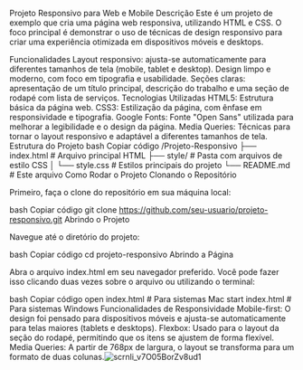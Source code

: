 Projeto Responsivo para Web e Mobile
Descrição
Este é um projeto de exemplo que cria uma página web responsiva, utilizando HTML e CSS. O foco principal é demonstrar o uso de técnicas de design responsivo para criar uma experiência otimizada em dispositivos móveis e desktops.

Funcionalidades
Layout responsivo: ajusta-se automaticamente para diferentes tamanhos de tela (mobile, tablet e desktop).
Design limpo e moderno, com foco em tipografia e usabilidade.
Seções claras: apresentação de um título principal, descrição do trabalho e uma seção de rodapé com lista de serviços.
Tecnologias Utilizadas
HTML5: Estrutura básica da página web.
CSS3: Estilização da página, com ênfase em responsividade e tipografia.
Google Fonts: Fonte "Open Sans" utilizada para melhorar a legibilidade e o design da página.
Media Queries: Técnicas para tornar o layout responsivo e adaptável a diferentes tamanhos de tela.
Estrutura do Projeto
bash
Copiar código
/Projeto-Responsivo
    ├── index.html       # Arquivo principal HTML
    ├── style/           # Pasta com arquivos de estilo CSS
    │   └── style.css    # Estilos principais do projeto
    └── README.md        # Este arquivo
Como Rodar o Projeto
Clonando o Repositório

Primeiro, faça o clone do repositório em sua máquina local:

bash
Copiar código
git clone https://github.com/seu-usuario/projeto-responsivo.git
Abrindo o Projeto

Navegue até o diretório do projeto:

bash
Copiar código
cd projeto-responsivo
Abrindo a Página

Abra o arquivo index.html em seu navegador preferido. Você pode fazer isso clicando duas vezes sobre o arquivo ou utilizando o terminal:

bash
Copiar código
open index.html  # Para sistemas Mac
start index.html # Para sistemas Windows
Funcionalidades de Responsividade
Mobile-first: O design foi pensado para dispositivos móveis e ajusta-se automaticamente para telas maiores (tablets e desktops).
Flexbox: Usado para o layout da seção do rodapé, permitindo que os itens se ajustem de forma flexível.
Media Queries: A partir de 768px de largura, o layout se transforma para um formato de duas colunas.![scrnli_v7O05BorZv8ud1](https://github.com/user-attachments/assets/e20d59bf-7b3d-4f28-bb04-11a4e3d52170)
